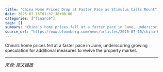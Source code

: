 ```yaml
---
title: "China Home Prices Drop at Faster Pace as Stimulus Calls Mount"
date: 2025-07-15T01:37:38+08:00
categories: ["finance"]
tags: []
summary: "China’s home prices fell at a faster pace in June, underscoring growing speculation for additional measures to revive the property market."
source_url: "https://www.bloomberg.com/news/articles/2025-07-15/china-home-prices-drop-at-faster-pace-as-stimulus-calls-mount"
---
```


China’s home prices fell at a faster pace in June, underscoring growing speculation for additional measures to revive the property market.

---

*来源: [原文链接](https://www.bloomberg.com/news/articles/2025-07-15/china-home-prices-drop-at-faster-pace-as-stimulus-calls-mount)*
